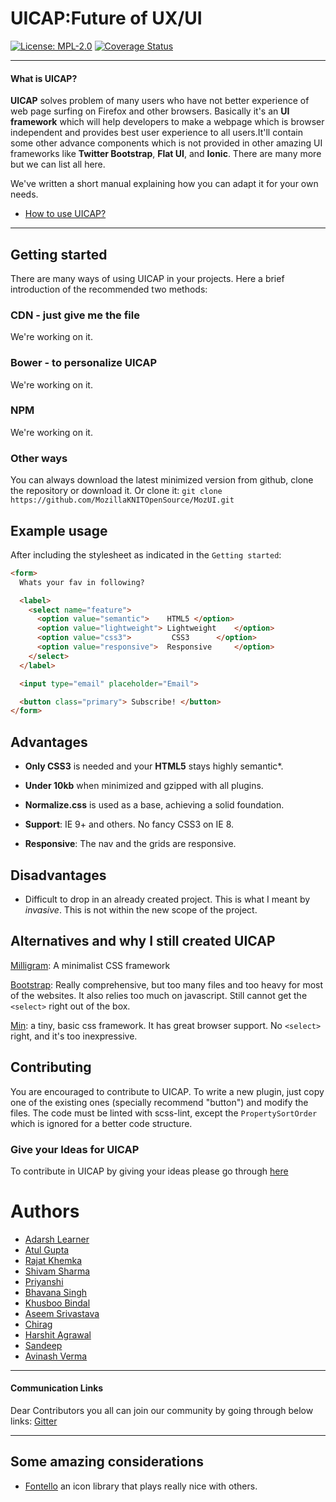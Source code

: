 # UICAP:Future of UX/UI
[![License: MPL-2.0](https://img.shields.io/crates/l/clippy.svg)](#License)
[![Coverage Status](https://coveralls.io/repos/github/aws/aws-sdk-js/badge.svg?branch=master)]()



***

#### What is UICAP?

**UICAP** solves problem of many users who have not better experience of web page surfing on Firefox and other browsers.
Basically it's an **UI framework** which will help developers to make a webpage which is browser independent and provides best user experience to all users.It'll contain some other advance components which is not provided in other amazing UI frameworks like **Twitter Bootstrap**, **Flat UI**, and **Ionic**.
There are many more but we can list all here.

We've written a short manual explaining how you can adapt it for your own needs.

* [How to use UICAP?](https://github.com/MozillaKNITOpenSource/MozUI/wiki)

***


## Getting started

There are many ways of using UICAP in your projects. Here a brief introduction of the recommended two methods:


### CDN - just give me the file

We're working on it.


### Bower - to personalize UICAP

We're working on it.


### NPM

We're working on it.


### Other ways

You can always download the latest minimized version from github, clone the repository or download it. Or clone it: `git clone https://github.com/MozillaKNITOpenSource/MozUI.git`


## Example usage

After including the stylesheet as indicated in the `Getting started`:

```html
<form>
  Whats your fav in following?

  <label>
    <select name="feature">
      <option value="semantic">    HTML5 </option>
      <option value="lightweight"> Lightweight    </option>
      <option value="css3">         CSS3      </option>
      <option value="responsive">  Responsive     </option>
    </select>
  </label>

  <input type="email" placeholder="Email">

  <button class="primary"> Subscribe! </button>
</form>
```



## Advantages

- **Only CSS3** is needed and your **HTML5** stays highly semantic*.

- **Under 10kb** when minimized and gzipped with all plugins.

- **Normalize.css** is used as a base, achieving a solid foundation.

- **Support**: IE 9+ and others. No fancy CSS3 on IE 8.

- **Responsive**: The nav and the grids are responsive.





## Disadvantages

- Difficult to drop in an already created project. This is what I meant by *invasive*. This is not within the new scope of the project.



## Alternatives and why I still created UICAP

[Milligram](https://milligram.github.io/): A minimalist CSS framework

[Bootstrap](http://getbootstrap.com/): Really comprehensive, but too many files and too heavy for most of the websites. It also relies too much on javascript. Still cannot get the `<select>` right out of the box.

[Min](http://mincss.com/): a tiny, basic css framework. It has great browser support. No `<select>` right, and it's too inexpressive.



## Contributing

You are encouraged to contribute to UICAP. To write a new plugin, just copy one of the existing ones (specially recommend "button") and modify the files. The code must be linted with scss-lint, except the `PropertySortOrder` which is ignored for a better code structure.



###  Give your Ideas for UICAP

To contribute in UICAP by giving your ideas please go through [here](https://github.com/MozillaKNITOpenSource/MozUI/issues/2)


# Authors
* [Adarsh Learner](https://learneradarsh.github.io)
* [Atul Gupta](https://github.com/atul-ag)
* [Rajat Khemka](https://github.com/rajatkhemka)
* [Shivam Sharma](https://github.com/shvm-7397)
* [Priyanshi](https://github.com/pppriya)
* [Bhavana Singh](https://github.com/BH12ri)
* [Khusboo Bindal](https://github.com/khushboo998)
* [Aseem Srivastava](https://github.com/as3eem)
* [Chirag](https://github.com/chiraggoyal0714)
* [Harshit Agrawal](https://github.com/hagrawal97-github)
* [Sandeep](https://github.com/sandynigs)
* [Avinash Verma](https://github.com/Adien7368)
***


#### Communication Links
Dear Contributors you all can join our community by going through below links:
[Gitter](https://gitter.im/MozUI-Future-of-UI-and-Ux/Lobby)
***

## Some amazing considerations

- [Fontello](http://fontello.com/) an icon library that plays really nice with others.

